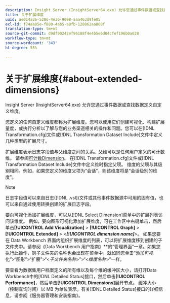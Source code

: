 ```yaml
---
description: Insight Server (InsightServer64.exe) 允许您通过事件数据或查找数据定义自定义维度。
title: 关于扩展维度
uuid: ae014a26-5286-4e36-9098-aaa463d9fe05
exl-id: f74aa85e-f880-4ab5-a8fb-128862aa808f
translation-type: tm+mt
source-git-commit: d9df90242ef96188f4e4b5e6d04cfef196b0a628
workflow-type: tm+mt
source-wordcount: '343'
ht-degree: 55%

---
```


# 关于扩展维度{#about-extended-dimensions}

Insight Server (InsightServer64.exe) 允许您通过事件数据或查找数据定义自定义维度。

您定义的任何自定义维度都称为扩展维度。您可以使用它们创建可视化、构建扩展量度，或执行分析以了解与您的业务渠道相关的操作和问题。您可以在[!DNL Transformation.cfg]文件或[!DNL Transformation Dataset Include]文件中定义几种类型的扩展尺寸。

扩展维度表示日志字段值与父维度之间的关系。父维可以是任何用户定义的可计数维。 请参阅[可计数Dimension](../../../home/c-dataset-const-proc/c-ex-dim/c-types-ex-dim/c-count-dim.md#concept-f28b633419494e7bbc510012dbfcc6f8)。 在[!DNL Transformation.cfg]文件或[!DNL Transformation Dataset Include]文件中定义维时指定父项。 维度的父项与其级别相同。例如，如果您定义的维度父项为“会话”，则该维度将是“会话级别的维度”。

>[!NOTE]
>
>日志字段值可以来自日志([!DNL .vsl])文件或其他事件数据源中可用的固有值，也可以来自通过使用转换创建的扩展日志字段。

要向可视化添加扩展维度，可以从[!DNL Select Dimension]菜单中的扩展列表访问该维度。 例如，要向图形可视化添加扩展维度，可在工作区中右键单击，然后单击&#x200B;**[!UICONTROL Add Visualization]** > **[!UICONTROL Graph]** > **[!UICONTROL Extended]** > *&lt;**[!UICONTROL dimension name]**>*。 如果您要在 Data Workbench 界面内组织扩展维度的列表，可以将扩展维度移到创建的子文件夹中。请参阅《Data Workbench 用户指南》**&#x200B;的“管理界面”一章。如果您执行此操作，则子文件夹的名称也会出现在菜单中，就如同您单击“添加可视化”>“图形”>“扩展”>“&lt;*子文件夹名称*>”>“&lt;*维度名称*>”一样。

要查看为数据集用户档案定义的所有维以及每个维的缓冲区大小，请打开Data Workbench中的[!DNL Detailed Status]接口，然后单击&#x200B;**[!UICONTROL Performance]**，然后单击&#x200B;**[!UICONTROL Dimensions]**&#x200B;展开节点。 缓冲大小（控制查询时间）以 MB 为单位表示。有关[!DNL Detailed Status]接口的详细信息，请参阅《服务器管理和安装指南》。
